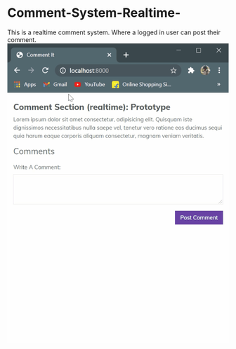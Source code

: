# Comment-System-Realtime-
This is a realtime comment system. Where a logged in user can post their comment.
![preview](comment.gif)
